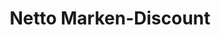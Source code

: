 ---
title: "Netto Marken-Discount"
url: /hamburg/netto-marken-discount-rodigallee/
shop: Supermarkt
---